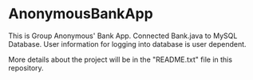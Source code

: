 # AnonymousBankApp
This is Group Anonymous' Bank App.
Connected Bank.java to MySQL Database. User information for logging into database is user dependent.

More details about the project will be in the "README.txt" file in this repository.
